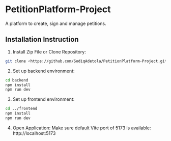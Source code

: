# PetitionPlatform-Project
A platform to create, sign and manage petitions.

## Installation Instruction

1. Install Zip File or Clone Repository:

```bash
git clone <https://github.com/SodiqAdetola/PetitionPlatform-Project.git>
```

2. Set up backend environment:

```bash
cd backend 
npm install 
npm run dev
```

3. Set up frontend environment:

```bash
cd ../frontend 
npm install 
npm run dev
```

4. Open Application:
Make sure default Vite port of 5173 is available:
http://localhost:5173


